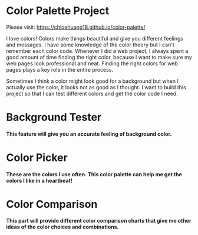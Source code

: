 # Color Palette Project
Please visit: https://chloehuang18.github.io/color-palette/


I love colors! Colors make things beautiful and give you different feelings and messages. I have some knowledge of the color theory but I can't remember each color code. Whenever I did a web project, I always spent a good amount of time finding the right color, because I want to make sure my web pages look professional and neat. 
Finding the right colors for web pages plays a key role in the entire process.

Sometimes I think a color might look good for a background but when I actually use the color, it looks not as good as I thought. I want to build this project so that I can test different colors and get the color code I need.

# Background Tester
#### This feature will give you an accurate feeling of background color. 

# Color Picker
#### These are the colors I use often. This color palette can help me get the colors I like in a heartbeat!

# Color Comparison
#### This part will provide different color comparison charts that give me other ideas of the color choices and combinations. 
